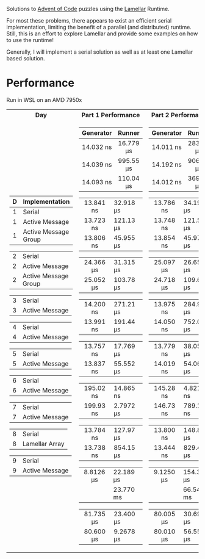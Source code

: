 Solutions to [Advent of Code](https://adventofcode.com) puzzles using the [Lamellar](https://crates.io/crates/lamellar) Runtime.

For most these problems, there appears to exist an efficient serial implementation, limiting the benefit of a parallel (and distributed) runtime.
Still, this is an effort to explore Lamellar and provide some examples on how to use the runtime!

Generally, I will implement a serial solution as well as at least one Lamellar based solution.

# Performance
Run in WSL on an AMD 7950x

<table>
<tr><th>Day</th><th>Part 1 Performance</th><th>Part 2 Performance</th></tr>
<tr><td>

|   D   | Implementation       | 
| :---: | -------------------- | 
|   1   | Serial               | 
|   1   | Active Message       | 
|   1   | Active Message Group | 

| | |
| :---: | ---------------------|
|   2   | Serial               | 
|   2   | Active Message       | 
|   2   | Active Message Group | 


| | |
| :---: | ---------------------|
|   3   | Serial               | 
|   3   | Active Message       | 

| | |
| :---: | ---------------------|
|   4   | Serial               | 
|   4   | Active Message       | 

| | |
| :---: | ---------------------|
|   5   | Serial               | 
|   5   | Active Message       | 

| | |
| :---: | ---------------------|
|   6   | Serial               | 
|   6   | Active Message       | 

| | |
| :---: | ---------------------|
|   7   | Serial               | 
|   7   | Active Message       | 

| | |
| :---: | ---------------------|
|   8   | Serial               |
|   8   | Lamellar Array       | 

| | |
| :---: | ---------------------|
|   9   | Serial               |
|   9   | Active Message       | 



</td><td>

| Generator |  Runner  |
| :-------: | :------: |
| 14.032 ns  | 16.779 µs |
| 14.039 ns  | 995.55 µs |
| 14.093 ns  | 110.04 µs |

| | |
| :---: | ---------------------|
| 13.841 ns | 32.918 µs |
| 13.723 ns  | 121.13 µs |
| 13.806 ns  | 45.955 µs |

| | |
| :---: | ---------------------|
| 24.366 µs | 31.315 µs |
| 25.052 µs  | 103.78 µs |

| | |
| :---: | ---------------------|
| 14.200 ns | 271.21 µs |
| 13.991 ns  | 191.44 µs |

| | |
| :---: | ---------------------|
| 13.757 ns |  17.769 µs |
| 13.837 ns  | 55.552 µs |

| | |
| :---: | ---------------------|
| 195.02 ns |  14.865 ns |
| 199.93 ns  | 2.7972 µs |

| | |
| :---: | ---------------------|
| 13.784 ns |  127.97 µs  |
| 13.738 ns  | 854.15 µs |

| | |
| :---: | ---------------------|
| 8.8126 µs |  22.189 µs|
|           |  23.770 ms|

| | |
| :---: | ---------------------|
| 81.735 µs |  23.400 µs|
| 80.600 µs |  9.2678 µs|

</td><td>

| Generator |  Runner  |
| :-------: | :------: |
| 14.011 ns  | 283.80 µs |
| 14.192 ns  | 906.67 µs |
| 14.012 ns  | 369.71 µs |

| | |
| :---: | ---------------------|
| 13.786 ns  | 34.194 µs |
| 13.748 ns | 121.56 µs |
| 13.854 ns | 45.970 µs |

| | |
| :---: | ---------------------|
|  25.097 µs | 26.659 µs |
| 24.718 µs  | 109.68 µs |

| | |
| :---: | ---------------------|
|  13.975 ns | 284.94 µs |
| 14.050 ns  | 752.05 µs|

| | |
| :---: | ---------------------|
|  13.779 ns | 38.057 µs |
| 14.019 ns  | 54.063 µs |

| | |
| :---: | ---------------------|
|  145.28 ns | 4.8219 ns |
|  146.73 ns  | 789.15 ns |

| | |
| :---: | ---------------------|
|  13.800 ns | 148.86 µs |
|  13.444 ns  | 829.43 µs |

| | |
| :---: | ---------------------|
| 9.1250 µs | 154.30 µs |
|           |  66.549 ms |

| | |
| :---: | ---------------------|
| 80.005 µs | 30.690 µs |
| 80.010 µs |  56.556 µs |


</td></tr>
</table>
